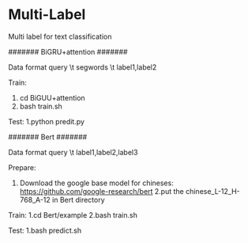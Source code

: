 # Multi-Label
Multi label for text classification

#######  BiGRU+attention #######

Data format
query \t segwords \t label1,label2

Train:
1. cd BiGUU+attention
2. bash train.sh

Test:
1.python predit.py


#######  Bert #######

Data format
query \t label1,label2,label3

Prepare:
1. Download the google base model for chineses: https://github.com/google-research/bert
2.put the chinese_L-12_H-768_A-12 in Bert directory

Train:
1.cd Bert/example
2.bash train.sh

Test:
1.bash predict.sh
